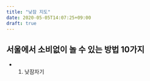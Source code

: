```yaml
---
title: "낮잠 지도"
date: 2020-05-05T14:07:25+09:00
draft: true
---
```

## 서울에서 소비없이 놀 수 있는 방법 10가지
* 1. 낮잠자기

